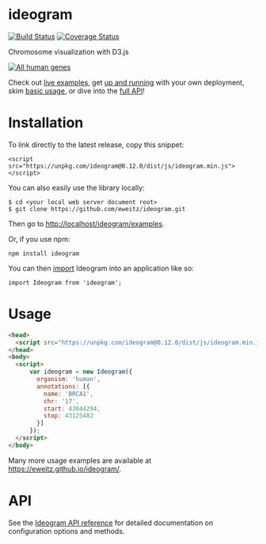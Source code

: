 # ideogram

[![Build Status](https://travis-ci.org/eweitz/ideogram.svg?branch=master)](https://travis-ci.org/eweitz/ideogram)
[![Coverage Status](https://coveralls.io/repos/github/eweitz/ideogram/badge.svg)](https://coveralls.io/github/eweitz/ideogram)

Chromosome visualization with D3.js

[![All human genes](https://raw.githubusercontent.com/eweitz/ideogram/master/examples/ideogram_histogram_all_human_genes.png)](https://eweitz.github.io/ideogram/annotations_histogram.html)

Check out [live examples](https://eweitz.github.io/ideogram/), get [up and running](#installation) with your own deployment, skim [basic usage](#usage), or dive into the [full API](api.md)!

# Installation

To link directly to the latest release, copy this snippet:
```
<script src="https://unpkg.com/ideogram@0.12.0/dist/js/ideogram.min.js"></script>
```

You can also easily use the library locally:
```
$ cd <your local web server document root>
$ git clone https://github.com/eweitz/ideogram.git
```

Then go to [http://localhost/ideogram/examples](http://localhost/ideogram/examples).

Or, if you use npm:
```
npm install ideogram
```

You can then [import](https://developer.mozilla.org/en-US/docs/Web/JavaScript/Reference/Statements/import) Ideogram into an application like so:
```
import Ideogram from 'ideogram';
```


# Usage
```html
<head>
  <script src="https://unpkg.com/ideogram@0.12.0/dist/js/ideogram.min.js"></script>
</head>
<body>
  <script>
      var ideogram = new Ideogram({
        organism: 'human',
        annotations: [{
          name: 'BRCA1',
          chr: '17',
          start: 43044294,
          stop: 43125482
        }]
      });
  </script>
</body>
```

Many more usage examples are available at https://eweitz.github.io/ideogram/.

# API

See the [Ideogram API reference](api.md) for detailed documentation on configuration options and methods.
